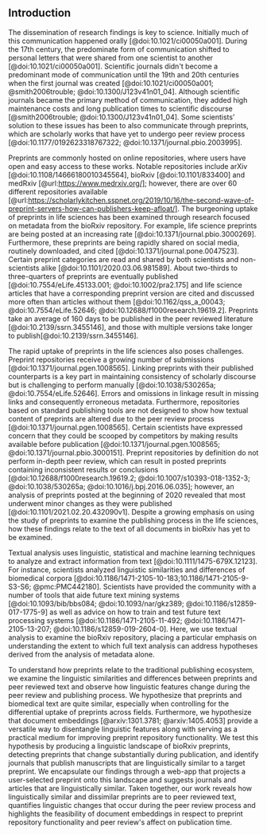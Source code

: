 ## Introduction

The dissemination of research findings is key to science.
Initially much of this communication happened orally [@doi:10.1021/ci00050a001].
During the 17th century, the predominate form of communication shifted to personal letters that were shared from one scientist to another [@doi:10.1021/ci00050a001].
Scientific journals didn't become a predominant mode of communication until the 19th and 20th centuries when the first journal was created [@doi:10.1021/ci00050a001; @smith2006trouble; @doi:10.1300/J123v41n01_04].
Although scientific journals became the primary method of communication, they added high maintenance costs and long publication times to scientific discourse [@smith2006trouble; @doi:10.1300/J123v41n01_04].
Some scientists’ solution to these issues has been to also communicate through preprints, which are scholarly works that have yet to undergo peer review process [@doi:10.1177/0192623318767322; @doi:10.1371/journal.pbio.2003995].

Preprints are commonly hosted on online repositories, where users have open and easy access to these works.
Notable repositories include arXiv [@doi:10.1108/14666180010345564], bioRxiv [@doi:10.1101/833400] and medRxiv [@url:https://www.medrxiv.org/]; however, there are over 60 different repositories available [@url:https://scholarlykitchen.sspnet.org/2019/10/16/the-second-wave-of-preprint-servers-how-can-publishers-keep-afloat/].
The burgeoning uptake of preprints in life sciences has been examined through research focused on metadata from the bioRxiv repository.
For example, life science preprints are being posted at an increasing rate  [@doi:10.1371/journal.pbio.3000269].
Furthermore, these preprints are being rapidly shared on social media, routinely downloaded, and cited [@doi:10.1371/journal.pone.0047523].
Certain preprint categories are read and shared by both scientists and non-scientists alike [@doi:10.1101/2020.03.06.981589].
About two-thirds to three-quarters of preprints are eventually published [@doi:10.7554/eLife.45133.001; @doi:10.1002/pra2.175] and life science articles that have a corresponding preprint version are cited and discussed more often than articles without them [@doi:10.1162/qss_a_00043; @doi:10.7554/eLife.52646; @doi:10.12688/f1000research.19619.2].
Preprints take an average of 160 days to be published in the peer reviewed literature [@doi:10.2139/ssrn.3455146], and those with multiple versions take longer to publish[@doi:10.2139/ssrn.3455146].

The rapid uptake of preprints in the life sciences also poses challenges. 
Preprint repositories receive a growing number of submissions [@doi:10.1371/journal.pgen.1008565].
Linking preprints with their published counterparts is a key part in maintaining consistency of scholarly discourse but is challenging to perform manually [@doi:10.1038/530265a; @doi:10.7554/eLife.52646].
Errors and omissions in linkage result in missing links and consequently erroneous metadata.
Furthermore, repositories based on standard publishing tools are not designed to show how textual content of preprints are altered due to the peer review process [@doi:10.1371/journal.pgen.1008565].
Certain scientists have expressed concern that they could be scooped by competitors by making results available before publication [@doi:10.1371/journal.pgen.1008565; @doi:10.1371/journal.pbio.3000151].
Preprint repositories by definition do not perform in-depth peer review, which can result in posted preprints containing inconsistent results or conclusions [@doi:10.12688/f1000research.19619.2; @doi:10.1007/s10393-018-1352-3; @doi:10.1038/530265a; @doi:10.1016/j.bpj.2016.06.035]; however, an analysis of preprints posted at the beginning of 2020 revealed that most underwent minor changes as they were published [@doi:10.1101/2021.02.20.432090v1].
Despite a growing emphasis on using the study of preprints to examine the publishing process in the life sciences, how these findings relate to the text of all documents in bioRxiv has yet to be examined.

Textual analysis uses linguistic, statistical and machine learning techniques to analyze and extract information from text [@doi:10.1111/1475-679X.12123]. 
For instance, scientists analyzed linguistic similarities and differences of biomedical corpora [@doi:10.1186/1471-2105-10-183;10.1186/1471-2105-9-S3-S6; @pmc:PMC442180].
Scientists have provided the community with a number of tools that aide future text mining systems [@doi:10.1093/bib/bbs084; @doi:10.1093/nar/gkz389; @doi:10.1186/s12859-017-1775-9] as well as advice on how to train and test future text processing systems [@doi:10.1186/1471-2105-11-492; @doi:10.1186/1471-2105-13-207; @doi:10.1186/s12859-019-2604-0].
Here, we use textual analysis to examine the bioRxiv repository, placing a particular emphasis on understanding the extent to which full text analysis can address hypotheses derived from the analysis of metadata alone.

To understand how preprints relate to the traditional publishing ecosystem, we examine the linguistic similarities and differences between preprints and peer reviewed text and observe how linguistic features change during the peer review and publishing process.
We hypothesize that preprints and biomedical text are quite similar, especially when controlling for the differential uptake of preprints across fields.
Furthermore, we hypothesize that document embeddings [@arxiv:1301.3781; @arxiv:1405.4053] provide a versatile way to disentangle linguistic features along with serving as a practical medium for improving preprint repository functionality.
We test this hypothesis by producing a linguistic landscape of bioRxiv preprints, detecting preprints that change substantially during publication, and identify journals that publish manuscripts that are linguistically similar to a target preprint.
We encapsulate our findings through a web-app that projects a user-selected preprint onto this landscape and suggests journals and articles that are linguistically similar.
Taken together, our work reveals how linguistically similar and dissimilar preprints are to peer reviewed text, quantifies linguistic changes that occur during the peer review process and highlights the feasibility of document embeddings in respect to preprint repository functionality and peer review's affect on publication time.
